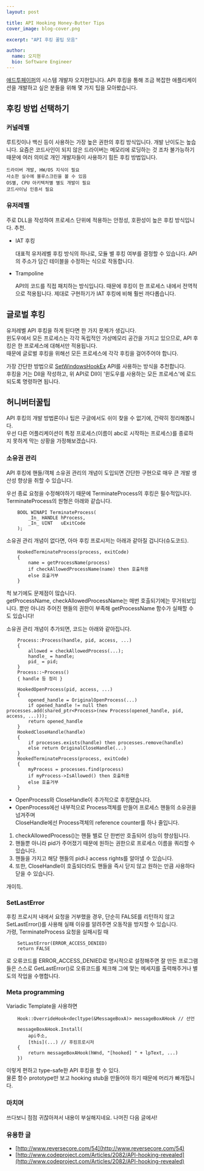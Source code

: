 ```yaml
---
layout: post

title: API Hooking Honey-Butter Tips
cover_image: blog-cover.png

excerpt: "API 후킹 꿀팁 모음"

author:
  name: 오지헌
  bio: Software Engineer
---
```


[애드투페이퍼](http://www.add2paper.com)의 시스템 개발자 오지헌입니다. API 후킹을 통해 조금 복잡한 애플리케이션을 개발하고 싶은 분들을 위해 몇 가지 팁을 모아봤습니다.

## 후킹 방법 선택하기

### 커널레벨
    
루트킷이나 백신 등이 사용하는 가장 높은 권한의 후킹 방식입니다.
개발 난이도는 높습니다.
요즘은 코드사인이 되지 않은 드라이버는 메모리에 로딩하는 것 조차 불가능하기 때문에 여러 의미로 개인 개발자들이 사용하기 힘든 후킹 방법입니다.

    드라이버 개발, HW/OS 지식이 필요
    사소한 실수에 블루스크린을 볼 수 있음
    OS별, CPU 아키텍처별 별도 개발이 필요
    코드사이닝 인증서 필요
    
### 유저레벨
    
주로 DLL을 작성하여 프로세스 단위에 적용하는 안정성, 호환성이 높은 후킹 방식입니다. 추천.
    
* IAT 후킹

    대표적 유저레벨 후킹 방식의 하나로, 모듈 별 후킹 여부를 결정할 수 있습니다. API의 주소가 담긴 테이블을 수정하는 식으로 작동합니다.
    
* Trampoline

    API의 코드를 직접 패치하는 방식입니다. 때문에 후킹이 한 프로세스 내에서 전역적으로 적용됩니다. 제대로 구현하기가 IAT 후킹에 비해 훨씬 까다롭습니다.
    
## 글로벌 후킹

유저레벨 API 후킹을 하게 된다면 한 가지 문제가 생깁니다. <br />
윈도우에서 모든 프로세스는 각각 독립적인 가상메모리 공간을 가지고 있으므로, API 후킹은 한 프로세스에 대해서만 적용됩니다. <br />
때문에 글로벌 후킹을 위해선 모든 프로세스에 각각 후킹을 걸어주어야 합니다.

가장 간단한 방법으로 [SetWindowsHookEx](https://msdn.microsoft.com/en-us/library/windows/desktop/ms644990.aspx) API를 사용하는 방식을 추천합니다. <br/>
후킹을 거는 Dll을 작성하고, 위 API로 Dll이 '윈도우를 사용하는 모든 프로세스'에 로드되도록 명령하면 됩니다.

## 허니버터꿀팁

API 후킹의 개발 방법론이나 팁은 구글에서도 쉬이 찾을 수 없기에, 간략히 정리해봅니다. <br/>
우선 다른 어플리케이션이 특정 프로세스(이름이 abc로 시작하는 프로세스)를 종료하지 못하게 막는 상황을 가정해보겠습니다. <br />

### 소유권 관리
API 후킹에 핸들/객체 소유권 관리의 개념이 도입되면 간단한 구현으로 매우 큰 개발 생산성 향상을 취할 수 있습니다.

우선 종료 요청을 수정해야하기 때문에 TerminateProcess의 후킹은 필수적입니다.
TerminateProcess의 원형은 아래와 같습니다.

        BOOL WINAPI TerminateProcess(
            _In_ HANDLE hProcess,
            _In_ UINT   uExitCode
        );

소유권 관리 개념이 없다면, 아마 후킹 프로시저는 아래과 같아질 겁니다(슈도코드).
        
        HookedTerminateProcess(process, exitCode)
        {
            name = getProcessName(process)
            if checkAllowedProcessName(name) then 호출허용
            else 호출거부
        }

척 보기에도 문제점이 많습니다. <br/>
getProcessName, checkAllowedProcessName는 매번 호출되기에는 무거워보입니다. 뿐만 아니라 주어진 핸들의 권한이 부족해 getProcessName 함수가 실패할 수도 있습니다!

소유권 관리 개념이 추가되면, 코드는 아래와 같아집니다.
        
        Process::Process(handle, pid, access, ...)
        {
            allowed = checkAllowedProcess(...);
            handle_ = handle;
            pid_ = pid;
        }
        Process::~Process()
        { handle 등 정리 }

        HookedOpenProcess(pid, access, ...)
        {
            opened_handle = OriginalOpenProcess(...)
            if opened_handle != null then processes.add(shared_ptr<Process>(new Process(opened_handle, pid, access, ...)));
            return opened_handle
        }
        HookedCloseHandle(handle)
        {
            if processes.exists(handle) then processes.remove(handle)
            else return OriginalCloseHandle(...)
        }
        HookedTerminateProcess(process, exitCode)
        {
            myProcess = processes.find(process)
            if myProcess->IsAllowed() then 호출허용
            else 호출거부
        }

* OpenProcess와 CloseHandle이 추가적으로 후킹됐습니다. <br/>
* OpenProcess에선 내부적으로 Process객체를 만들어 프로세스 핸들의 소유권을 넘겨주며<br/>
    CloseHandle에선 Process객체의 reference counter를 하나 줄입니다. <br/>
1. checkAllowedProcess()는 핸들 별로 단 한번만 호출되어 성능이 향상됩니다. <br/>
2. 핸들뿐 아니라 pid가 주어졌기 때문에 원하는 권한으로 프로세스 이름을 쿼리할 수 있습니다. <br/>
3. 핸들을 가지고 해당 핸들의 pid나 access rights를 알아낼 수 있습니다. <br/>
4. 또한, CloseHandle이 호출되더라도 핸들을 즉시 닫지 않고 원하는 만큼 사용하다 닫을 수 있습니다. <br/>

개이득.

### SetLastError

후킹 프로시저 내에서 요청을 거부했을 경우, 단순히 FALSE를 리턴하지 않고 SetLastError()를 사용해 실패 이유를 알려주면 오동작을 방지할 수 있습니다. <br/>
가령, TerminateProcess 요청을 실패시킬 때

        SetLastError(ERROR_ACCESS_DENIED)
        return FALSE

로 오류코드를 ERROR_ACCESS_DENIED로 명시적으로 설정해주면 잘 만든 프로그램들은 스스로 GetLastError()로 오류코드를 체크해 그에 맞는 메세지를 출력해주거나 별도의 작업을 수행합니다.

### Meta programming

Variadic Template을 사용하면

        Hook::OverrideHook<decltype(&MessageBoxA)> messageBoxAHook // 선언

        messageBoxAHook.Install(
            api주소,
            [this](...) // 후킹프로시저
        {
            return messageBoxAHook(hWnd, "[hooked] " + lpText, ...)
        })
    
이렇게 편하고 type-safe한 API 후킹을 할 수 있다. <br/>
물론 함수 prototype만 보고 hooking stub을 만들어야 하기 때문에 머리가 빠개집니다.

### 마치며
쓰다보니 점점 귀찮아져서 내용이 부실해지네요. 나머진 다음 글에서!

### 유용한 글
* [http://www.reversecore.com/54](http://www.reversecore.com/54)
* [http://www.codeproject.com/Articles/2082/API-hooking-revealed](http://www.codeproject.com/Articles/2082/API-hooking-revealed)